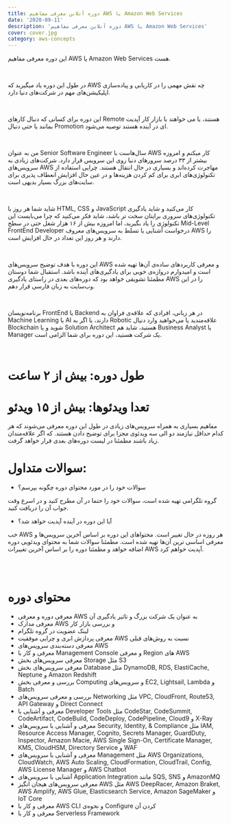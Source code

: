 ```yaml
---
title: دوره آنلاین معرفی مفاهیم AWS یا Amazon Web Services
date: '2020-09-11'
description: 'دوره آنلاین معرفی مفاهیم AWS یا Amazon Web Services'
cover: cover.jpg
category: aws-concepts
---
```


این دوره معرفی مفاهیم AWS یا Amazon Web Services هست.

<br />

در طول این دوره یاد میگیرید که AWS چه نقش مهمی را در کاریابی و پیاده‌سازی اپلیکیشن‌های مهم در شرکت‌های دنیا دارد.

<br />

این دوره برای کسانی که دنبال کارهای Remote هستند، یا می خواهند با بازار کار آپدیت بمانند یا حتی دنبال Promotion ای در آینده هستند توصیه می‌شود.

<br />

من به عنوان Senior Software Engineer سال‌هاست با AWS کار میکنم و امروزه بیشتر از ۳۳ درصد سرورهای دنیا روی این سرویس قرار دارد. شرکت‌های زیادی به سرویس‌های AWS مهاجرت کرده‌اند و بسیاری در حال انتقال هستند. چرایی استفاده از تکنولوژی‌های ابری برای کم کردن هزینه‌ها و در عین حال افزایش انعطاف پذیری برای سایت‌های بزرگ بسیار بدیهی است.

<br />

شاید شما هر روز با HTML, CSS و JavaScript کار می‌کنید و شاید یادگیری تکنولوژی‌های سروری برایتان سخت تر باشد، شاید فکر می‌کنید که چرا می‌بایست این تکنولوژی را یاد بگیرید، اما امروزه بیش از ۱۶ هزار شغل حتی در سطح Mid-Level FrontEnd Developer درخواست آشنایی یا تسلط به سرویس‌های معروف AWS را دارند و هر روز این تعداد در حال افزایش است.

<br />

این دوره با هدف توضیح سرویس‌های AWS و معرفی کاربرد‌های ساده‌ی آن‌ها تهیه شده است و امیدوارم دروازه‌ی خوبی برای یادگیری‌های آینده باشد. استقبال شما دوستان مطمئنا تشویقی خواهد بود که دوره‌های بعدی در راستای یادگیری AWS را در این وب‌سایت به زبان فارسی قرار دهم.

<br />

برنامه‌نویسان FrontEnd یا Backend در هر زبانی، افرادی که علاقه‌ی فراوان به Machine Learning یا AI دارند، یا اگر به Robotic علاقه‌مندید یا می‌خواهید وارد دنیال Blockchain شوید و یا Solution Architect هستید، شاید هم Business Analyst یا Manager یک شرکت هستید، این دوره برای شما الزامی است.

<br />

# طول دوره: بیش از ۲ ساعت

# تعدا ویدئو‌ها: بیش از ۱۵ ویدئو

مفاهیم بسیاری به همراه سرویس‌های زیادی در طول این دوره معرفی می‌شوند که هر کدام حداقل نیازمند دو الی سه ویدئوی مجزا برای توضیح دادن هستند. که اگر علاقه‌مندان زیاد باشند مطمئنا در لیست دوره‌های بعدی قرار خواهد گرفت.

# سوالات متداول:

- سوالات خود را در مورد محتوای دوره چگونه بپرسم؟

گروه تلگرامی تهیه شده است، سوالات خود را حتما در آن مطرح کنید و در اسرع وقت جواب آن را دریافت کنید.

- آیا این دوره در آینده آپدیت خواهد شد؟

خب AWS هر روزه در حال تغییر است. محتواهای این دوره بر اساس آخرین سرویس‌ها و معرفی اساسی ترین آن‌ها تهیه شده است. مطمئنا سوالات شما به محتوای ویدئویی دوره اضافه خواهد و مطمئنا دوره را بر اساس آخرین تغییرات AWS آپدیت خواهم کرد.

<br />
<br />

# محتوای دوره

<div class="course-items">

- معرفی دوره و معرفی AWS به عنوان یک شرکت بزرگ و تاثیر یادگیری آن
- معرفی مدارک AWS و بررسی بازار کار
- لینک عضویت در گروه تلگرام
- معرفی پردازش ابری و چرایی موفقیت AWS نسبت به روش‌های قبلی
- معرفی دسته‌بندی سرویس‌های AWS
- معرفی و کار با Management Console و معرفی Region های AWS
- معرفی سرویس‌های بخش Storage مثل S3
- معرفی سرویس‌های بخش Database مثل DynamoDB, RDS, ElastiCache, Neptune و ‌Amazon Redshift
- بررسی و معرفی بخش Computing و سرویس‌های EC2, Lightsail, Lambda و Batch
- بررسی و معرفی سرویس‌های Networking مثل VPC, CloudFront, Route53, API Gateway و Direct Connect
- معرفی و آشنایی با Developer Tools مثل CodeStar, CodeSummit, CodeArtifact, CodeBuild, CodeDeploy, CodePipeline, Cloud9 و X-Ray
- معرفی و آشنایی با سرویس‌های Security, Identity, & Compliance مثل IAM, Resource Access Manager, Cognito, Secrets Manager, GuardDuty, Inspector, Amazon Macie, AWS Single Sign-On, Certificate Manager, KMS, CloudHSM, Directory Service و WAF
- معرفی و آشنایی با سرویس‌های Management مثل AWS Organizations, CloudWatch, AWS Auto Scaling, CloudFormation, CloudTrail, Config, AWS License Manager و AWS Chatbot
- آشنایی با سرویس‌های Application Integration مانند SQS, SNS و AmazonMQ
- معرفی سرویس‌های هیجان انگیز AWS مثل AWS DeepRacer, Amazon Braket, AWS Amplify, AWS Glue, Elasticsearch Service, Amazon SageMaker و IoT Core
- معرفی و کار با AWS CLI و نحوه‌ی Configure کردن آن
- معرفی و کار با Serverless Framework

</div>

